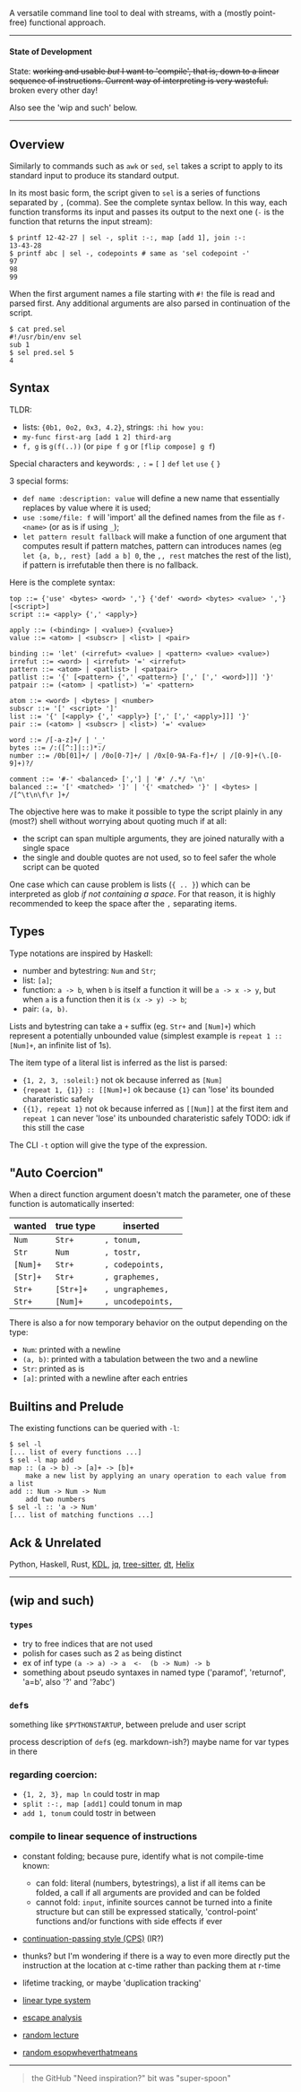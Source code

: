 A versatile command line tool to deal with streams, with a
(mostly point-free) functional approach.

<!--

Testing is done with [insta](); works without but is always nice:
```console
$ cargo install insta
```

And for source-based code coverage:
```console
$ cargo install grcov
$ rustup component add llvm-tools

$ RUSTFLAGS=-Cinstrument-coverage cargo build
$ cargo test
$ grcov . --binary-path ./target/debug/ -s . -t html --branch --ignore-not-existing --ignore /\* -o cov-html
```

-->

---

#### State of Development

State: ~~working and usable _but_ I want to 'compile', that
is, down to a linear sequence of instructions. Current way
of interpreting is very wasteful.~~ broken every other day!

Also see the 'wip and such' below.

---

## Overview

Similarly to commands such as `awk` or `sed`, `sel` takes
a script to apply to its standard input to produce its
standard output.

In its most basic form, the script given to `sel` is
a series of functions separated by `,` (comma). See the
complete syntax bellow. In this way, each function
transforms its input and passes its output to the next one
(`-` is the function that returns the input stream):
```console
$ printf 12-42-27 | sel -, split :-:, map [add 1], join :-:
13-43-28
$ printf abc | sel -, codepoints # same as 'sel codepoint -'
97
98
99
```

When the first argument names a file starting with `#!`
the file is read and parsed first. Any additional arguments
are also parsed in continuation of the script.
```console
$ cat pred.sel
#!/usr/bin/env sel
sub 1
$ sel pred.sel 5
4
```

## Syntax

TLDR:
- lists: `{0b1, 0o2, 0x3, 4.2}`, strings: `:hi how you:`
- `my-func first-arg [add 1 2] third-arg`
- `f, g` is `g(f(..))` (or `pipe f g` or `[flip compose] g f`)

Special characters and keywords:
`,` `:` `=` `[` `]` `def` `let` `use` `{` `}`

3 special forms:
- `def name :description: value` will define a new name
  that essentially replaces by value where it is used;
- `use :some/file: f` will 'import' all the defined names
  from the file as `f-<name>` (or as is if using `_`);
- `let pattern result fallback` will make a function of one
  argument that computes result if pattern matches, pattern
  can introduces names (eg `let {a, b,, rest} [add a b] 0`,
  the `,, rest` matches the rest of the list), if pattern
  is irrefutable then there is no fallback.

Here is the complete syntax:
```bnf
top ::= {'use' <bytes> <word> ','} {'def' <word> <bytes> <value> ','} [<script>]
script ::= <apply> {',' <apply>}

apply ::= (<binding> | <value>) {<value>}
value ::= <atom> | <subscr> | <list> | <pair>

binding ::= 'let' (<irrefut> <value> | <pattern> <value> <value>)
irrefut ::= <word> | <irrefut> '=' <irrefut>
pattern ::= <atom> | <patlist> | <patpair>
patlist ::= '{' [<pattern> {',' <pattern>} [',' [',' <word>]]] '}'
patpair ::= (<atom> | <patlist>) '=' <pattern>

atom ::= <word> | <bytes> | <number>
subscr ::= '[' <script> ']'
list ::= '{' [<apply> {',' <apply>} [',' [',' <apply>]]] '}'
pair ::= (<atom> | <subscr> | <list>) '=' <value>

word ::= /[-a-z]+/ | '_'
bytes ::= /:([^:]|::)*:/
number ::= /0b[01]+/ | /0o[0-7]+/ | /0x[0-9A-Fa-f]+/ | /[0-9]+(\.[0-9]+)?/

comment ::= '#-' <balanced> [','] | '#' /.*/ '\n'
balanced ::= '[' <matched> ']' | '{' <matched> '}' | <bytes> | /[^\t\n\f\r ]+/
```
<!-- should dash comments eat the ','? seems practical but idk -->

The objective here was to make it possible to type the
script plainly in any (most?) shell without worrying about
quoting much if at all:
- the script can span multiple arguments, they are joined
  naturally with a single space
- the single and double quotes are not used, so to feel
  safer the whole script can be quoted

One case which can cause problem is lists (`{ .. }`) which
can be interpreted as glob _if not containing a space_.
For that reason, it is highly recommended to keep the space
after the `,` separating items.

## Types

Type notations are inspired by Haskell:
- number and bytestring: `Num` and `Str`;
- list: `[a]`;
- function: `a -> b`, when `b` is itself a function it
  will be `a -> x -> y`, but when `a` is a function then
  it is `(x -> y) -> b`;
- pair: `(a, b)`.

Lists and bytestring can take a `+` suffix (eg. `Str+`
and `[Num]+`) which represent a potentially unbounded
value (simplest example is `repeat 1 :: [Num]+`, an
infinite list of 1s).

The item type of a literal list is inferred as the list
is parsed:
- `{1, 2, 3, :soleil:}` not ok because inferred as `[Num]`
- `{repeat 1, {1}} :: [[Num]+]` ok because `{1}` can
  'lose' its bounded charateristic safely
- `{{1}, repeat 1}` not ok because inferred as `[[Num]]`
  at the first item and `repeat 1` can never 'lose' its
  unbounded charateristic safely
TODO: idk if this still the case

The CLI `-t` option will give the type of the expression.

## "Auto Coercion"

When a direct function argument doesn't match the parameter,
one of these function is automatically inserted:

 wanted   | true type | inserted
----------|-----------|--------------------
 `Num`    | `Str+`    | `, tonum, `
 `Str`    | `Num`     | `, tostr, `
 `[Num]+` | `Str+`    | `, codepoints, `
 `[Str]+` | `Str+`    | `, graphemes, `
 `Str+`   | `[Str+]+` | `, ungraphemes, `
 `Str+`   | `[Num]+`  | `, uncodepoints, `

There is also a for now temporary behavior on the output
depending on the type:
- `Num`: printed with a newline
- `(a, b)`: printed with a tabulation between the two and a newline
- `Str`: printed as is
- `[a]`: printed with a newline after each entries

## Builtins and Prelude

The existing functions can be queried with `-l`:
```console
$ sel -l
[... list of every functions ...]
$ sel -l map add
map :: (a -> b) -> [a]+ -> [b]+
	make a new list by applying an unary operation to each value from a list
add :: Num -> Num -> Num
	add two numbers
$ sel -l :: 'a -> Num'
[... list of matching functions ...]
```

<!-- There is also an undocumented word that completely aborts the parsing: `fatal`. -->

## Ack & Unrelated

Python, <!-- for the frustration and motivation it provides -->
Haskell, <!-- because . point . free . funny -->
Rust, <!-- # blazingly fast -->
[KDL](https://kdl.dev/), <!-- the "slashdash" comments! -->
[jq](https://github.com/jqlang/jq), <!-- similar concept, great but unusable unintuitive imo -->
[tree-sitter](https://github.com/tree-sitter/tree-sitter), <!-- idk, initial attempt used that -->
[dt](https://github.com/so-dang-cool/dt), <!-- found way after `sel` was concretized, but that exactly the same thing! -->
[Helix](https://github.com/helix-editor/helix) <!-- back then, made me need a script I can easily write unquoted and filter each cursor selection through.. and python isnt it, it would only make it painful -->

---

## (wip and such)

### `types`

- try to free indices that are not used
- polish for cases such as 2 `a`s being distinct
- ex of inf type `(a -> a) -> a  <-  (b -> Num) -> b`
- something about pseudo syntaxes in named type ('paramof', 'returnof', 'a=b', also '?' and '?abc')

### `def`s

something like `$PYTHONSTARTUP`, between prelude and user script

process description of `def`s (eg. markdown-ish?)
maybe name for var types in there

### regarding coercion:

- `{1, 2, 3}, map ln` could tostr in map
- `split :-:, map [add1]` could tonum in map
- `add 1, tonum` could tostr in between

### compile to linear sequence of instructions

- constant folding; because pure, identify what is not compile-time known:
  - can fold: literal (numbers, bytestrings), a list if all items can be folded, a call if all arguments are provided and can be folded
  - cannot fold: `input`, infinite sources cannot be turned into a finite structure but can still be expressed statically, 'control-point' functions and/or functions with side effects if ever
- [continuation-passing style (CPS)](https://en.wikipedia.org/wiki/Continuation-passing_style) (IR?)
- thunks? but I'm wondering if there is a way to even more directly put the instruction at the location at c-time rather than packing them at r-time
- lifetime tracking, or maybe 'duplication tracking'

- [linear type system](https://en.wikipedia.org/wiki/Substructural_type_system)
- [escape analysis](https://en.wikipedia.org/wiki/Escape_analysis)
- [random lecture](https://www.cs.cornell.edu/courses/cs4110/2018fa/lectures/lecture29.pdf)
- [random esopwheverthatmeans](https://www.cs.cornell.edu/people/fluet/research/substruct-regions/ESOP06/esop06.pdf)

---

> the GitHub "Need inspiration?" bit was "super-spoon"
